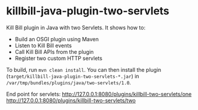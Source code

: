 killbill-java-plugin-two-servlets
=================================

Kill Bill plugin in Java with two Servlets. It shows how to:

* Build an OSGI plugin using Maven
* Listen to Kill Bill events
* Call Kill Bill APIs from the plugin
* Register two custom HTTP servlets

To build, run `mvn clean install`. You can then install the plugin (`target/killbill-java-plugin-two-servlets-*.jar`) in `/var/tmp/bundles/plugins/java/two-servlets/1.0`.

End point for servlets:
http://127.0.0.1:8080/plugins/killbill-two-servlets/one
http://127.0.0.1:8080/plugins/killbill-two-servlets/two